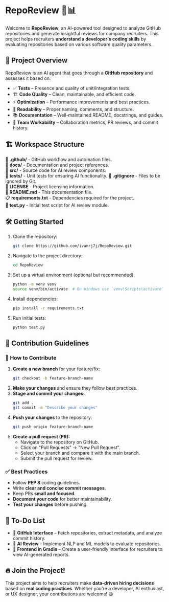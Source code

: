 # RepoReview 🤖📊

Welcome to **RepoReview**, an AI-powered tool designed to analyze GitHub repositories and generate insightful reviews for company recruiters. This project helps recruiters **understand a developer's coding skills** by evaluating repositories based on various software quality parameters.

## 📌 Project Overview

RepoReview is an AI agent that goes through a **GitHub repository** and assesses it based on:
- ✅ **Tests** – Presence and quality of unit/integration tests.
- 🏗️ **Code Quality** – Clean, maintainable, and efficient code.
- ⚡ **Optimization** – Performance improvements and best practices.
- 📖 **Readability** – Proper naming, comments, and structure.
- 📚 **Documentation** – Well-maintained README, docstrings, and guides.
- 👥 **Team Workability** – Collaboration metrics, PR reviews, and commit history.

## 🏗️ Workspace Structure

📂 **.github/** - GitHub workflow and automation files.  
📂 **docs/** - Documentation and project references.  
📂 **src/** - Source code for AI review components.  
📂 **tests/** - Unit tests for ensuring AI functionality. 
📄 **.gitignore** - Files to be ignored by Git.  
📜 **LICENSE** - Project licensing information.  
📘 **README.md** - This documentation file.  
📋 **requirements.txt** - Dependencies required for the project.  
🐍 **test.py** - Initial test script for AI review module.  

## 🛠️ Getting Started

1. Clone the repository:
   ```bash
   git clone https://github.com/ivanrj7j/RepoReview.git
   ```
2. Navigate to the project directory:
   ```bash
   cd RepoReview
   ```
3. Set up a virtual environment (optional but recommended):
   ```bash
   python -m venv venv
   source venv/bin/activate  # On Windows use `venv\Scripts\activate`
   ```
4. Install dependencies:
   ```bash
   pip install -r requirements.txt
   ```
5. Run initial tests:
   ```bash
   python test.py
   ```

## 📢 Contribution Guidelines

### 🔧 How to Contribute

1. **Create a new branch** for your feature/fix:
   ```bash
   git checkout -b feature-branch-name
   ```
2. **Make your changes** and ensure they follow best practices.
3. **Stage and commit your changes:**
   ```bash
   git add .
   git commit -m "Describe your changes"
   ```
4. **Push your changes** to the repository:
   ```bash
   git push origin feature-branch-name
   ```
5. **Create a pull request (PR):**
   - Navigate to the repository on GitHub.
   - Click on "Pull Requests" → "New Pull Request".
   - Select your branch and compare it with the main branch.
   - Submit the pull request for review.

### ✅ Best Practices

- Follow **PEP 8** coding guidelines.
- Write **clear and concise commit messages**.
- Keep PRs **small and focused**.
- **Document your code** for better maintainability.
- **Test your changes** before pushing.

## 🚀 To-Do List

- 🔗 **GitHub Interface** – Fetch repositories, extract metadata, and analyze commit history.
- 🧠 **AI Review** – Implement NLP and ML models to evaluate repositories.
- 🎨 **Frontend in Gradio** – Create a user-friendly interface for recruiters to view AI-generated reports.

## 🔥 Join the Project!

This project aims to help recruiters make **data-driven hiring decisions** based on **real coding practices**. Whether you're a developer, AI enthusiast, or UX designer, your contributions are welcome! 😃

